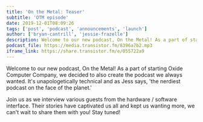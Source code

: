 ```yaml
---
title: 'On the Metal: Teaser'
subtitle: 'OTM episode'
date: 2019-12-01T08:09:26
tags: ['post', 'podcast', 'announcements', 'launch']
author: ['bryan-cantrill', 'jessie-frazelle']
description: Welcome to our new podcast, On the Metal! As a part of starting a company, we decided to also create the podcast we always wanted. It's unapologetically technical and as Jess says, 'the nerdiest podcast on the face of the planet.' Join us as we interview various guests from the hardware / software interface. Their stories have mystified us all and kept us wanting more, we can't wait to share them with you! Stay tuned!
podcast_file: https://media.transistor.fm/8396a7b2.mp3
iframe_link: https://share.transistor.fm/e/055722a9
---
```


Welcome to our new podcast, On the Metal! As a part of starting Oxide Computer
Company, we decided to also create the podcast we always wanted.  It's
unapologetically technical and as Jess says, 'the nerdiest podcast on the face
of the planet.'

<!--more-->

Join us as we interview various guests from the hardware /
software interface.  Their stories have captivated us all and kept us wanting
more, we can't wait to share them with you! Stay tuned!
